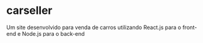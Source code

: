 # carseller
Um site desenvolvido para venda de carros utilizando React.js para o front-end e Node.js para o back-end
